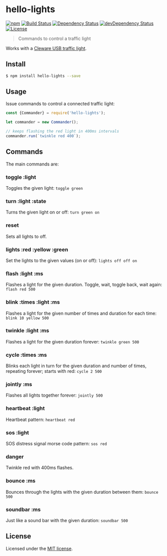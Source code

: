 # hello-lights

[![npm](https://img.shields.io/npm/v/hello-lights.svg)](https://www.npmjs.com/package/hello-lights)
[![Build Status](https://travis-ci.org/jordao76/hello-lights.svg)](https://travis-ci.org/jordao76/hello-lights)
[![Dependency Status](https://david-dm.org/jordao76/hello-lights.svg)](https://david-dm.org/jordao76/hello-lights)
[![devDependency Status](https://david-dm.org/jordao76/hello-lights/dev-status.svg)](https://david-dm.org/jordao76/hello-lights#info=devDependencies)
[![License](http://img.shields.io/:license-mit-blue.svg)](https://github.com/jordao76/hello-lights/blob/master/LICENSE.md)

> Commands to control a traffic light

Works with a [Cleware USB traffic light](http://www.cleware.info/data/usbtischampel_E.html).

## Install

```sh
$ npm install hello-lights --save
```

## Usage

Issue commands to control a connected traffic light:

```js
const {Commander} = require('hello-lights');

let commander = new Commander();

// keeps flashing the red light in 400ms intervals
commander.run(`twinkle red 400`);
```

## Commands

The main commands are:

### toggle :light
Toggles the given light:
`toggle green`

### turn :light :state
Turns the given light on or off:
`turn green on`

### reset
Sets all lights to off.

### lights :red :yellow :green
Set the lights to the given values (on or off):
`lights off off on`

### flash :light :ms
Flashes a light for the given duration.
Toggle, wait, toggle back, wait again:
`flash red 500`

### blink :times :light :ms
Flashes a light for the given number of times and duration for each time:
`blink 10 yellow 500`

### twinkle :light :ms
Flashes a light for the given duration forever:
`twinkle green 500`

### cycle :times :ms
Blinks each light in turn for the given duration and number of times, repeating forever; starts with red:
`cycle 2 500`

### jointly :ms
Flashes all lights together forever:
`jointly 500`

### heartbeat :light
Heartbeat pattern: `heartbeat red`

### sos :light
SOS distress signal morse code pattern:
`sos red`

### danger
Twinkle red with 400ms flashes.

### bounce :ms
Bounces through the lights with the given duration between them:
`bounce 500`

### soundbar :ms
Just like a sound bar with the given duration:
`soundbar 500`

## License

Licensed under the [MIT license](https://github.com/jordao76/hello-lights/blob/master/LICENSE.md).
